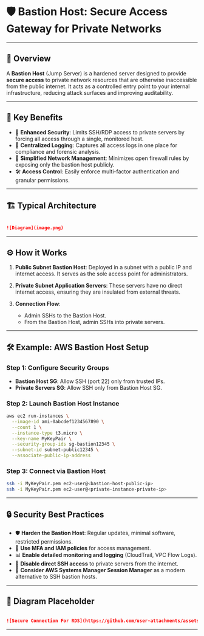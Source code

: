 # 🛡️ Bastion Host: Secure Access Gateway for Private Networks

---

## 📖 Overview

A **Bastion Host** (Jump Server) is a hardened server designed to provide **secure access** to private network resources that are otherwise inaccessible from the public internet. It acts as a controlled entry point to your internal infrastructure, reducing attack surfaces and improving auditability.

---

## 🔑 Key Benefits

* 🔐 **Enhanced Security**: Limits SSH/RDP access to private servers by forcing all access through a single, monitored host.
* 📜 **Centralized Logging**: Captures all access logs in one place for compliance and forensic analysis.
* 🔄 **Simplified Network Management**: Minimizes open firewall rules by exposing only the bastion host publicly.
* 🛠️ **Access Control**: Easily enforce multi-factor authentication and granular permissions.

---

## 🏗️ Typical Architecture

```markdown

![Diagram](image.png)

```

---

## ⚙️ How it Works

1. **Public Subnet Bastion Host**:
   Deployed in a subnet with a public IP and internet access. It serves as the sole access point for administrators.

2. **Private Subnet Application Servers**:
   These servers have no direct internet access, ensuring they are insulated from external threats.

3. **Connection Flow**:

   * Admin SSHs to the Bastion Host.
   * From the Bastion Host, admin SSHs into private servers.

---

## 🛠️ Example: AWS Bastion Host Setup

### Step 1: Configure Security Groups

* **Bastion Host SG**: Allow SSH (port 22) only from trusted IPs.
* **Private Servers SG**: Allow SSH only from Bastion Host SG.

### Step 2: Launch Bastion Host Instance

```bash
aws ec2 run-instances \
  --image-id ami-0abcdef1234567890 \
  --count 1 \
  --instance-type t3.micro \
  --key-name MyKeyPair \
  --security-group-ids sg-bastion12345 \
  --subnet-id subnet-public12345 \
  --associate-public-ip-address
```

### Step 3: Connect via Bastion Host

```bash
ssh -i MyKeyPair.pem ec2-user@<bastion-host-public-ip>
ssh -i MyKeyPair.pem ec2-user@<private-instance-private-ip>
```

---

## 🔒 Security Best Practices

* 🛡️ **Harden the Bastion Host**: Regular updates, minimal software, restricted permissions.
* 🔐 **Use MFA and IAM policies** for access management.
* 📊 **Enable detailed monitoring and logging** (CloudTrail, VPC Flow Logs).
* 🚫 **Disable direct SSH access** to private servers from the internet.
* 🧩 **Consider AWS Systems Manager Session Manager** as a modern alternative to SSH bastion hosts.

---

## 📌 Diagram Placeholder

```markdown

![Secure Connection For RDS](https://github.com/user-attachments/assets/ec0018fb-2cf0-46c8-9cbe-689e30be5a41)

```

---

